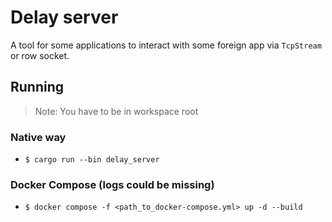 # Delay server

A tool for some applications to interact with some foreign app via `TcpStream` or row socket. 

## Running

> Note: You have to be in workspace root

### Native way

- `$ cargo run --bin delay_server`

### Docker Compose (logs could be missing)

- `$ docker compose -f <path_to_docker-compose.yml> up -d --build`
